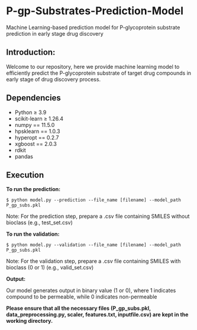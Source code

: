 # P-gp-Substrates-Prediction-Model
Machine Learning-based prediction model for P-glycoprotein substrate prediction in early stage drug discovery

## Introduction: ## 

Welcome to our repository, here we provide machine learning model to efficiently predict the P-glycoprotein substrate of target drug compounds in early stage of drug discovery process.

## Dependencies ##

- Python ≥ 3.9
- scikit-learn ≥ 1.26.4
- numpy == 11.5.0
- hpsklearn == 1.0.3
- hyperopt == 0.2.7
- xgboost == 2.0.3
- rdkit
- pandas

## Execution ##
**To run the prediction:**

```
$ python model.py --prediction --file_name [filename] --model_path P_gp_subs.pkl
```
Note: For the prediction step, prepare a .csv file containing SMILES without bioclass (e.g., test_set.csv)

**To run the validation:**

```
$ python model.py --validation --file_name [filename] --model_path P_gp_subs.pkl
```
Note: For the validation step, prepare a .csv file containing SMILES with bioclass (0 or 1) (e.g., valid_set.csv)

**Output:**

Our model generates output in binary value (1 or 0), where 1 indicates compound to be permeable, while 0 indicates non-permeable
 
**Please ensure that all the necessary files (P_gp_subs.pkl, data_preprocessing.py, scaler, features.txt, inputfile.csv) are kept in the working directory.**
